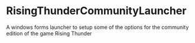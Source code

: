 # RisingThunderCommunityLauncher
A windows forms launcher to setup some of the options for the community edition of the game Rising Thunder
